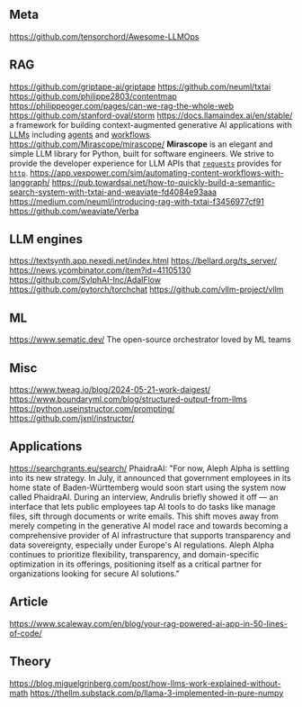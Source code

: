 ## Meta

https://github.com/tensorchord/Awesome-LLMOps

## RAG

https://github.com/griptape-ai/griptape
https://github.com/neuml/txtai
https://github.com/philippe2803/contentmap
https://philippeoger.com/pages/can-we-rag-the-whole-web
https://github.com/stanford-oval/storm
https://docs.llamaindex.ai/en/stable/ a framework for building context-augmented generative AI applications with [LLMs](https://en.wikipedia.org/wiki/Large_language_model) including [agents](https://docs.llamaindex.ai/en/stable/understanding/agent/basic_agent/) and [workflows](https://docs.llamaindex.ai/en/stable/understanding/workflows/).
https://github.com/Mirascope/mirascope/ **Mirascope** is an elegant and simple LLM library for Python, built for software engineers. We strive to provide the developer experience for LLM APIs that [`requests`](https://requests.readthedocs.io/en/latest/) provides for [`http`](https://docs.python.org/3/library/http.html).
https://app.vexpower.com/sim/automating-content-workflows-with-langgraph/
https://pub.towardsai.net/how-to-quickly-build-a-semantic-search-system-with-txtai-and-weaviate-fd4084e93aaa
https://medium.com/neuml/introducing-rag-with-txtai-f3456977cf91
https://github.com/weaviate/Verba

## LLM engines

https://textsynth.app.nexedi.net/index.html
https://bellard.org/ts_server/
https://news.ycombinator.com/item?id=41105130
https://github.com/SylphAI-Inc/AdalFlow
https://github.com/pytorch/torchchat
https://github.com/vllm-project/vllm

## ML

https://www.sematic.dev/ The open-source orchestrator loved by ML teams

## Misc

https://www.tweag.io/blog/2024-05-21-work-daigest/
https://www.boundaryml.com/blog/structured-output-from-llms
https://python.useinstructor.com/prompting/
https://github.com/jxnl/instructor/

## Applications

https://searchgrants.eu/search/
PhaidraAI: "For now, Aleph Alpha is settling into its new strategy. In July, it announced that government employees in its home state of Baden-Württemberg would soon start using the system now called PhaidraAI. During an interview, Andrulis briefly showed it off — an interface that lets public employees tap AI tools to do tasks like manage files, sift through documents or write emails. This shift moves away from merely competing in the generative AI model race and towards becoming a comprehensive provider of AI infrastructure that supports transparency and data sovereignty, especially under Europe's AI regulations. Aleph Alpha continues to prioritize flexibility, transparency, and domain-specific optimization in its offerings, positioning itself as a critical partner for organizations looking for secure AI solutions."

## Article

https://www.scaleway.com/en/blog/your-rag-powered-ai-app-in-50-lines-of-code/

## Theory

https://blog.miguelgrinberg.com/post/how-llms-work-explained-without-math
https://thellm.substack.com/p/llama-3-implemented-in-pure-numpy
